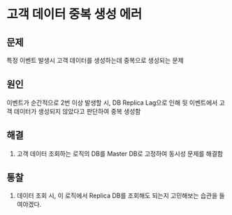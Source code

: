 # 고객 데이터 중복 생성 에러

## 문제

특정 이벤트 발생시 고객 데이터를 생성하는데 중복으로 생성되는 문제

## 원인

이벤트가 순간적으로 2번 이상 발생할 시, DB Replica Lag으로 인해 뒷 이벤트에서 고객 데이터가 생성되지 않았다고 판단하여 중복 생성함

## 해결

1. 고객 데이터 조회하는 로직의 DB를 Master DB로 고정하여 동시성 문제를 해결함

## 통찰

1. 데이터 조회 시, 이 로직에서 Replica DB를 조회해도 되는지 고민해보는 습관을 들여야겠다.
